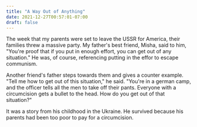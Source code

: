 ```yaml
---
title: "A Way Out of Anything"
date: 2021-12-27T00:57:01-07:00
draft: false
---
```


The week that my parents were set to leave the USSR for America, their families
threw a massive party. My father's best friend, Misha, said to him, "You're
proof that if you put in enough effort, you can get out of any situation." He
was, of course, referencing putting in the effor to escape communism.

Another friend's father steps towards them and gives a counter example. "Tell
me how to get out of this situation," he said. "You're in a german camp, and
the officer tells all the men to take off their pants. Everyone with a
circumcision gets a bullet to the head. How do you get out of that situation?"

It was a story from his childhood in the Ukraine. He survived because his
parents had been too poor to pay for a circumcision.
